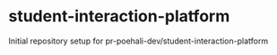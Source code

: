 # student-interaction-platform

Initial repository setup for pr-poehali-dev/student-interaction-platform